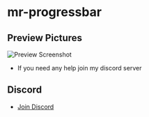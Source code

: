 # mr-progressbar

## Preview Pictures
![Preview Screenshot](https://imgur.com/OrzgBjI)

* If you need any help join my discord server

## Discord
- [Join Discord](https://discord.gg/WKhp38uc7Y)
